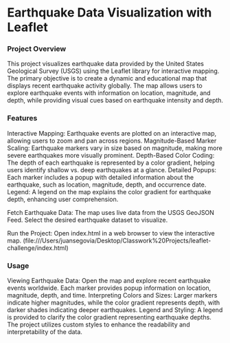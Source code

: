 # Earthquake Data Visualization with Leaflet


### Project Overview
This project visualizes earthquake data provided by the United States Geological Survey (USGS) using the Leaflet library for interactive mapping. The primary objective is to create a dynamic and educational map that displays recent earthquake activity globally. The map allows users to explore earthquake events with information on location, magnitude, and depth, while providing visual cues based on earthquake intensity and depth.


### Features
Interactive Mapping: Earthquake events are plotted on an interactive map, allowing users to zoom and pan across regions.
Magnitude-Based Marker Scaling: Earthquake markers vary in size based on magnitude, making more severe earthquakes more visually prominent.
Depth-Based Color Coding: The depth of each earthquake is represented by a color gradient, helping users identify shallow vs. deep earthquakes at a glance.
Detailed Popups: Each marker includes a popup with detailed information about the earthquake, such as location, magnitude, depth, and occurrence date.
Legend: A legend on the map explains the color gradient for earthquake depth, enhancing user comprehension.


Fetch Earthquake Data: The map uses live data from the USGS GeoJSON Feed. Select the desired earthquake dataset to visualize.

Run the Project: Open index.html in a web browser to view the interactive map. (file:///Users/juansegovia/Desktop/Classwork%20Projects/leaflet-challenge/index.html)

### Usage
Viewing Earthquake Data: Open the map and explore recent earthquake events worldwide. Each marker provides popup information on location, magnitude, depth, and time.
Interpreting Colors and Sizes: Larger markers indicate higher magnitudes, while the color gradient represents depth, with darker shades indicating deeper earthquakes.
Legend and Styling: A legend is provided to clarify the color gradient representing earthquake depths. The project utilizes custom styles to enhance the readability and interpretability of the data.
